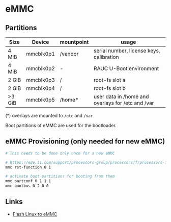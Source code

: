 # eMMC

## Partitions

| Size   | Device    | mountpoint | usage                                             |
|--------|-----------|------------|---------------------------------------------------|
| 4 MiB  | mmcblk0p1 | /vendor    | serial number, license keys, calibration          |
| 4 MiB  | mmcblk0p2 | -          | RAUC U-Boot environment                           |
| 2 GiB  | mmcblk0p3 | /          | root-fs slot a                                    |
| 2 GiB  | mmcblk0p4 | /          | root-fs slot b                                    |
| >3 GiB | mmcblk0p5 | /home*     | user data in /home and overlays for /etc and /var |

(*) overlays are mounted to `/etc` and `/var`

Boot partitions of eMMC are used for the bootloader.

## eMMC Provisioning (only needed for new eMMC)

```sh
# This needs to be done only once for a new eMMC

# https://e2e.ti.com/support/processors-group/processors/f/processors-forum/1168342/faq-am62x-how-to-check-and-configure-emmc-flash-rst_n-signal-to-support-warm_reset-from-emmc-booting-on-am62x-sk-e2
mmc rst-function 0 1

# activate boot partitions for booting from them
mmc partconf 0 1 1 1
mmc bootbus 0 2 0 0
```

## Links

- [Flash Linux to eMMC](https://dev.ti.com/tirex/explore/node?node=A__AdNWBqCVds4ZSqU9osT1tQ__AM62-ACADEMY__uiYMDcq__LATEST)
